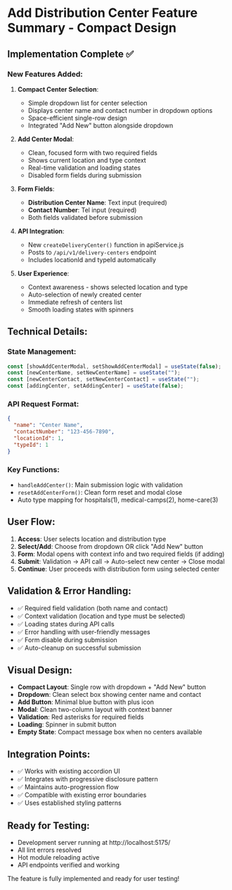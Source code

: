 # Add Distribution Center Feature Summary - Compact Design

## Implementation Complete ✅

### New Features Added:

1. **Compact Center Selection**:

   - Simple dropdown list for center selection
   - Displays center name and contact number in dropdown options
   - Space-efficient single-row design
   - Integrated "Add New" button alongside dropdown

2. **Add Center Modal**:

   - Clean, focused form with two required fields
   - Shows current location and type context
   - Real-time validation and loading states
   - Disabled form fields during submission

3. **Form Fields**:

   - **Distribution Center Name**: Text input (required)
   - **Contact Number**: Tel input (required)
   - Both fields validated before submission

4. **API Integration**:

   - New `createDeliveryCenter()` function in apiService.js
   - Posts to `/api/v1/delivery-centers` endpoint
   - Includes locationId and typeId automatically

5. **User Experience**:
   - Context awareness - shows selected location and type
   - Auto-selection of newly created center
   - Immediate refresh of centers list
   - Smooth loading states with spinners

## Technical Details:

### State Management:

```javascript
const [showAddCenterModal, setShowAddCenterModal] = useState(false);
const [newCenterName, setNewCenterName] = useState("");
const [newCenterContact, setNewCenterContact] = useState("");
const [addingCenter, setAddingCenter] = useState(false);
```

### API Request Format:

```json
{
  "name": "Center Name",
  "contactNumber": "123-456-7890",
  "locationId": 1,
  "typeId": 1
}
```

### Key Functions:

- `handleAddCenter()`: Main submission logic with validation
- `resetAddCenterForm()`: Clean form reset and modal close
- Auto type mapping for hospitals(1), medical-camps(2), home-care(3)

## User Flow:

1. **Access**: User selects location and distribution type
2. **Select/Add**: Choose from dropdown OR click "Add New" button
3. **Form**: Modal opens with context info and two required fields (if adding)
4. **Submit**: Validation → API call → Auto-select new center → Close modal
5. **Continue**: User proceeds with distribution form using selected center

## Validation & Error Handling:

- ✅ Required field validation (both name and contact)
- ✅ Context validation (location and type must be selected)
- ✅ Loading states during API calls
- ✅ Error handling with user-friendly messages
- ✅ Form disable during submission
- ✅ Auto-cleanup on successful submission

## Visual Design:

- **Compact Layout**: Single row with dropdown + "Add New" button
- **Dropdown**: Clean select box showing center name and contact
- **Add Button**: Minimal blue button with plus icon
- **Modal**: Clean two-column layout with context banner
- **Validation**: Red asterisks for required fields
- **Loading**: Spinner in submit button
- **Empty State**: Compact message box when no centers available

## Integration Points:

- ✅ Works with existing accordion UI
- ✅ Integrates with progressive disclosure pattern
- ✅ Maintains auto-progression flow
- ✅ Compatible with existing error boundaries
- ✅ Uses established styling patterns

## Ready for Testing:

- Development server running at http://localhost:5175/
- All lint errors resolved
- Hot module reloading active
- API endpoints verified and working

The feature is fully implemented and ready for user testing!
